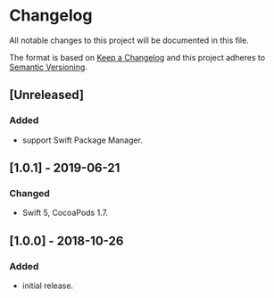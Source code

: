 # Changelog
All notable changes to this project will be documented in this file.

The format is based on [Keep a Changelog](http://keepachangelog.com/en/1.0.0/)
and this project adheres to [Semantic Versioning](http://semver.org/spec/v2.0.0.html).

## [Unreleased]

### Added
- support Swift Package Manager.

## [1.0.1] - 2019-06-21

### Changed
- Swift 5, CocoaPods 1.7.

## [1.0.0] - 2018-10-26

### Added
- initial release.
